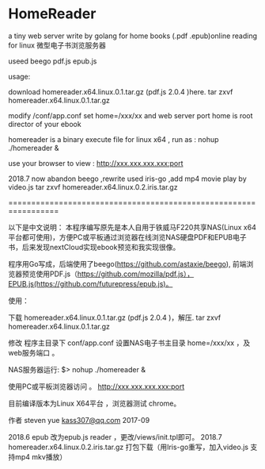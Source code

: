 # HomeReader
a tiny web server write by golang for home books (.pdf .epub)online reading for linux
微型电子书浏览服务器

useed beego pdf.js epub.js 

usage:

download homereader.x64.linux.0.1.tar.gz (pdf.js 2.0.4 )here.
  tar zxvf homereader.x64.linux.0.1.tar.gz 
  
modify /conf/app.conf set home=/xxx/xx and web server port
  home is root director of your ebook
  
homereader is a binary execute file for linux x64 , run as : nohup ./homereader &

use your browser to view :
  http://xxx.xxx.xxx.xxx:port

2018.7 now abandon beego ,rewrite used iris-go ,add mp4 movie play by video.js 
  tar zxvf homereader.x64.linux.0.2.iris.tar.gz 

=================================================================

以下是中文说明：
本程序编写原先是本人自用于铁威马F220共享NAS(Linux x64平台都可使用)，方便PC或平板通过浏览器在线浏览NAS硬盘PDF和EPUB电子书，后来发现nextCloud实现ebook预览和我实现很像。

程序用Go写成，后端使用了beego(https://github.com/astaxie/beego),
前端浏览器预览使用PDF.js（https://github.com/mozilla/pdf.js），EPUB.js(https://github.com/futurepress/epub.js)。

使用：

下载 homereader.x64.linux.0.1.tar.gz (pdf.js 2.0.4 )，解压.
  tar zxvf homereader.x64.linux.0.1.tar.gz 

修改 程序主目录下 conf/app.conf 设置NAS电子书主目录 home=/xxx/xx ，及web服务端口 。

NAS服务器运行: $> nohup ./homereader &

使用PC或平板浏览器访问 。
  http://xxx.xxx.xxx.xxx:port
 

目前编译版本为Linux X64平台 ，浏览器测试 chrome。

作者 steven yue kass307@qq.com 2017-09

2018.6 epub 改为epub.js reader ，更改/views/init.tpl即可。
2018.7 homereader.x64.linux.0.2.iris.tar.gz 打包下载（用Iris-go重写，加入video.js 支持mp4 mkv播放）
